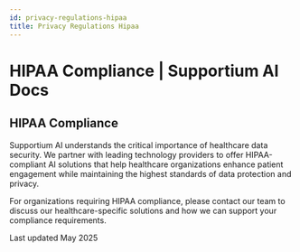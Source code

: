 ```yaml
---
id: privacy-regulations-hipaa
title: Privacy Regulations Hipaa
---
```


# HIPAA Compliance | Supportium AI Docs

## HIPAA Compliance

Supportium AI understands the critical importance of healthcare data security. We partner with leading technology providers to offer HIPAA-compliant AI solutions that help healthcare organizations enhance patient engagement while maintaining the highest standards of data protection and privacy.

For organizations requiring HIPAA compliance, please contact our team to discuss our healthcare-specific solutions and how we can support your compliance requirements.

Last updated May 2025
